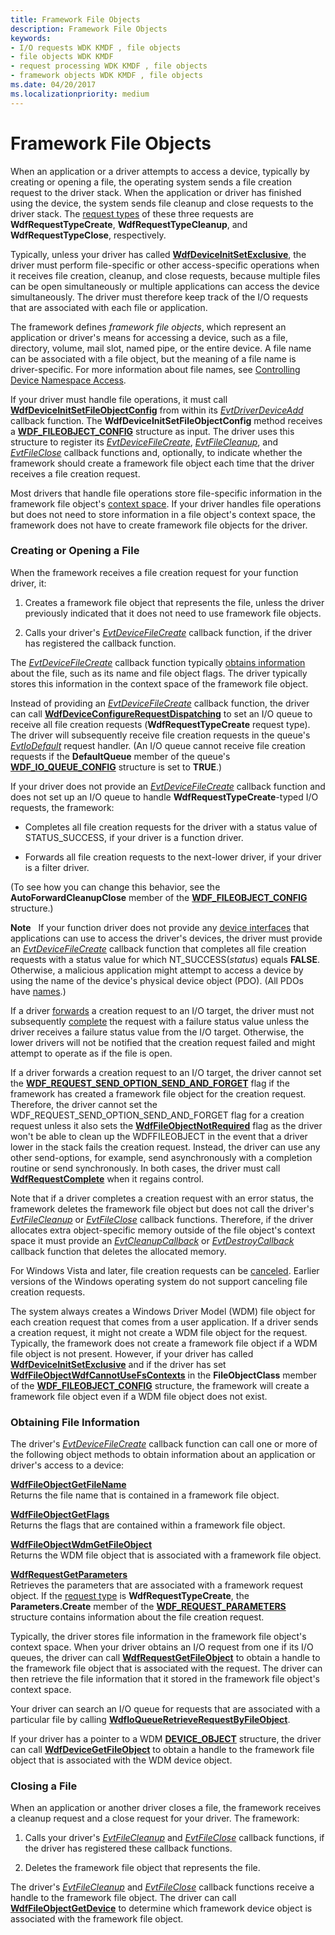 ```yaml
---
title: Framework File Objects
description: Framework File Objects
keywords:
- I/O requests WDK KMDF , file objects
- file objects WDK KMDF
- request processing WDK KMDF , file objects
- framework objects WDK KMDF , file objects
ms.date: 04/20/2017
ms.localizationpriority: medium
---
```


# Framework File Objects





When an application or a driver attempts to access a device, typically by creating or opening a file, the operating system sends a file creation request to the driver stack. When the application or driver has finished using the device, the system sends file cleanup and close requests to the driver stack. The [request types](/windows-hardware/drivers/ddi/wdfrequest/ne-wdfrequest-_wdf_request_type) of these three requests are **WdfRequestTypeCreate**, **WdfRequestTypeCleanup**, and **WdfRequestTypeClose**, respectively.

Typically, unless your driver has called [**WdfDeviceInitSetExclusive**](/windows-hardware/drivers/ddi/wdfdevice/nf-wdfdevice-wdfdeviceinitsetexclusive), the driver must perform file-specific or other access-specific operations when it receives file creation, cleanup, and close requests, because multiple files can be open simultaneously or multiple applications can access the device simultaneously. The driver must therefore keep track of the I/O requests that are associated with each file or application.

The framework defines *framework file objects*, which represent an application or driver's means for accessing a device, such as a file, directory, volume, mail slot, named pipe, or the entire device. A file name can be associated with a file object, but the meaning of a file name is driver-specific. For more information about file names, see [Controlling Device Namespace Access](../kernel/controlling-device-namespace-access.md).

If your driver must handle file operations, it must call [**WdfDeviceInitSetFileObjectConfig**](/windows-hardware/drivers/ddi/wdfdevice/nf-wdfdevice-wdfdeviceinitsetfileobjectconfig) from within its [*EvtDriverDeviceAdd*](/windows-hardware/drivers/ddi/wdfdriver/nc-wdfdriver-evt_wdf_driver_device_add) callback function. The **WdfDeviceInitSetFileObjectConfig** method receives a [**WDF\_FILEOBJECT\_CONFIG**](/windows-hardware/drivers/ddi/wdfdevice/ns-wdfdevice-_wdf_fileobject_config) structure as input. The driver uses this structure to register its [*EvtDeviceFileCreate*](/windows-hardware/drivers/ddi/wdfdevice/nc-wdfdevice-evt_wdf_device_file_create), [*EvtFileCleanup*](/windows-hardware/drivers/ddi/wdfdevice/nc-wdfdevice-evt_wdf_file_cleanup), and [*EvtFileClose*](/windows-hardware/drivers/ddi/wdfdevice/nc-wdfdevice-evt_wdf_file_close) callback functions and, optionally, to indicate whether the framework should create a framework file object each time that the driver receives a file creation request.

Most drivers that handle file operations store file-specific information in the framework file object's [context space](framework-object-context-space.md). If your driver handles file operations but does not need to store information in a file object's context space, the framework does not have to create framework file objects for the driver.

### Creating or Opening a File

When the framework receives a file creation request for your function driver, it:

1.  Creates a framework file object that represents the file, unless the driver previously indicated that it does not need to use framework file objects.

2.  Calls your driver's [*EvtDeviceFileCreate*](/windows-hardware/drivers/ddi/wdfdevice/nc-wdfdevice-evt_wdf_device_file_create) callback function, if the driver has registered the callback function.

The [*EvtDeviceFileCreate*](/windows-hardware/drivers/ddi/wdfdevice/nc-wdfdevice-evt_wdf_device_file_create) callback function typically [obtains information](#obtaining-file-information) about the file, such as its name and file object flags. The driver typically stores this information in the context space of the framework file object.

Instead of providing an [*EvtDeviceFileCreate*](/windows-hardware/drivers/ddi/wdfdevice/nc-wdfdevice-evt_wdf_device_file_create) callback function, the driver can call [**WdfDeviceConfigureRequestDispatching**](/windows-hardware/drivers/ddi/wdfdevice/nf-wdfdevice-wdfdeviceconfigurerequestdispatching) to set an I/O queue to receive all file creation requests (**WdfRequestTypeCreate** request type). The driver will subsequently receive file creation requests in the queue's [*EvtIoDefault*](/windows-hardware/drivers/ddi/wdfio/nc-wdfio-evt_wdf_io_queue_io_default) request handler. (An I/O queue cannot receive file creation requests if the **DefaultQueue** member of the queue's [**WDF\_IO\_QUEUE\_CONFIG**](/windows-hardware/drivers/ddi/wdfio/ns-wdfio-_wdf_io_queue_config) structure is set to **TRUE**.)

If your driver does not provide an [*EvtDeviceFileCreate*](/windows-hardware/drivers/ddi/wdfdevice/nc-wdfdevice-evt_wdf_device_file_create) callback function and does not set up an I/O queue to handle **WdfRequestTypeCreate**-typed I/O requests, the framework:

-   Completes all file creation requests for the driver with a status value of STATUS\_SUCCESS, if your driver is a function driver.

-   Forwards all file creation requests to the next-lower driver, if your driver is a filter driver.

(To see how you can change this behavior, see the **AutoForwardCleanupClose** member of the [**WDF\_FILEOBJECT\_CONFIG**](/windows-hardware/drivers/ddi/wdfdevice/ns-wdfdevice-_wdf_fileobject_config) structure.)

**Note**   If your function driver does not provide any [device interfaces](using-device-interfaces.md) that applications can use to access the driver's devices, the driver must provide an [*EvtDeviceFileCreate*](/windows-hardware/drivers/ddi/wdfdevice/nc-wdfdevice-evt_wdf_device_file_create) callback function that completes all file creation requests with a status value for which NT\_SUCCESS(*status*) equals **FALSE**. Otherwise, a malicious application might attempt to access a device by using the name of the device's physical device object (PDO). (All PDOs have [names](controlling-device-access-in-kmdf-drivers.md#naming-device-objects-only-when-necessary).)

 

If a driver [forwards](forwarding-i-o-requests.md) a creation request to an I/O target, the driver must not subsequently [complete](completing-i-o-requests.md) the request with a failure status value unless the driver receives a failure status value from the I/O target. Otherwise, the lower drivers will not be notified that the creation request failed and might attempt to operate as if the file is open.

If a driver forwards a creation request to an I/O target, the driver cannot set the [**WDF\_REQUEST\_SEND\_OPTION\_SEND\_AND\_FORGET**](/windows-hardware/drivers/ddi/wdfrequest/ne-wdfrequest-_wdf_request_send_options_flags) flag if the framework has created a framework file object for the creation request. Therefore, the driver cannot set the WDF\_REQUEST\_SEND\_OPTION\_SEND\_AND\_FORGET flag for a creation request unless it also sets the [**WdfFileObjectNotRequired**](/windows-hardware/drivers/ddi/wdfdevice/ne-wdfdevice-_wdf_fileobject_class) flag as the driver won't be able to clean up the WDFFILEOBJECT in the event that a driver lower in the stack fails the creation request. Instead, the driver can use any other send-options, for example, send asynchronously with a completion routine or send synchronously. In both cases, the driver must call [**WdfRequestComplete**](/windows-hardware/drivers/ddi/wdfrequest/nf-wdfrequest-wdfrequestcomplete) when it regains control. 

Note that if a driver completes a creation request with an error status, the framework deletes the framework file object but does not call the driver's [*EvtFileCleanup*](/windows-hardware/drivers/ddi/wdfdevice/nc-wdfdevice-evt_wdf_file_cleanup) or [*EvtFileClose*](/windows-hardware/drivers/ddi/wdfdevice/nc-wdfdevice-evt_wdf_file_close) callback functions. Therefore, if the driver allocates extra object-specific memory outside of the file object's context space it must provide an [*EvtCleanupCallback*](/windows-hardware/drivers/ddi/wdfobject/nc-wdfobject-evt_wdf_object_context_cleanup) or [*EvtDestroyCallback*](/windows-hardware/drivers/ddi/wdfobject/nc-wdfobject-evt_wdf_object_context_destroy) callback function that deletes the allocated memory.

For Windows Vista and later, file creation requests can be [canceled](canceling-i-o-requests.md). Earlier versions of the Windows operating system do not support canceling file creation requests.

The system always creates a Windows Driver Model (WDM) file object for each creation request that comes from a user application. If a driver sends a creation request, it might not create a WDM file object for the request. Typically, the framework does not create a framework file object if a WDM file object is not present. However, if your driver has called [**WdfDeviceInitSetExclusive**](/windows-hardware/drivers/ddi/wdfdevice/nf-wdfdevice-wdfdeviceinitsetexclusive) and if the driver has set [**WdfFileObjectWdfCannotUseFsContexts**](/windows-hardware/drivers/ddi/wdfdevice/ne-wdfdevice-_wdf_fileobject_class) in the **FileObjectClass** member of the [**WDF\_FILEOBJECT\_CONFIG**](/windows-hardware/drivers/ddi/wdfdevice/ns-wdfdevice-_wdf_fileobject_config) structure, the framework will create a framework file object even if a WDM file object does not exist.

### <a href="" id="obtaining-file-information"></a> Obtaining File Information

The driver's [*EvtDeviceFileCreate*](/windows-hardware/drivers/ddi/wdfdevice/nc-wdfdevice-evt_wdf_device_file_create) callback function can call one or more of the following object methods to obtain information about an application or driver's access to a device:

<a href="" id="---------wdffileobjectgetfilename--------"></a>[**WdfFileObjectGetFileName**](/windows-hardware/drivers/ddi/wdffileobject/nf-wdffileobject-wdffileobjectgetfilename)  
Returns the file name that is contained in a framework file object.

<a href="" id="---------wdffileobjectgetflags--------"></a>[**WdfFileObjectGetFlags**](/windows-hardware/drivers/ddi/wdffileobject/nf-wdffileobject-wdffileobjectgetflags)  
Returns the flags that are contained within a framework file object.

<a href="" id="---------wdffileobjectwdmgetfileobject--------"></a>[**WdfFileObjectWdmGetFileObject**](/windows-hardware/drivers/ddi/wdffileobject/nf-wdffileobject-wdffileobjectwdmgetfileobject)  
Returns the WDM file object that is associated with a framework file object.

<a href="" id="---------wdfrequestgetparameters--------"></a>[**WdfRequestGetParameters**](/windows-hardware/drivers/ddi/wdfrequest/nf-wdfrequest-wdfrequestgetparameters)  
Retrieves the parameters that are associated with a framework request object. If the [request type](/windows-hardware/drivers/ddi/wdfrequest/ne-wdfrequest-_wdf_request_type) is **WdfRequestTypeCreate**, the **Parameters.Create** member of the [**WDF\_REQUEST\_PARAMETERS**](/windows-hardware/drivers/ddi/wdfrequest/ns-wdfrequest-_wdf_request_parameters) structure contains information about the file creation request.

Typically, the driver stores file information in the framework file object's context space. When your driver obtains an I/O request from one if its I/O queues, the driver can call [**WdfRequestGetFileObject**](/windows-hardware/drivers/ddi/wdfrequest/nf-wdfrequest-wdfrequestgetfileobject) to obtain a handle to the framework file object that is associated with the request. The driver can then retrieve the file information that it stored in the framework file object's context space.

Your driver can search an I/O queue for requests that are associated with a particular file by calling [**WdfIoQueueRetrieveRequestByFileObject**](/windows-hardware/drivers/ddi/wdfio/nf-wdfio-wdfioqueueretrieverequestbyfileobject).

If your driver has a pointer to a WDM [**DEVICE\_OBJECT**](/windows-hardware/drivers/ddi/wdm/ns-wdm-_device_object) structure, the driver can call [**WdfDeviceGetFileObject**](/windows-hardware/drivers/ddi/wdfdevice/nf-wdfdevice-wdfdevicegetfileobject) to obtain a handle to the framework file object that is associated with the WDM device object.

### Closing a File

When an application or another driver closes a file, the framework receives a cleanup request and a close request for your driver. The framework:

1.  Calls your driver's [*EvtFileCleanup*](/windows-hardware/drivers/ddi/wdfdevice/nc-wdfdevice-evt_wdf_file_cleanup) and [*EvtFileClose*](/windows-hardware/drivers/ddi/wdfdevice/nc-wdfdevice-evt_wdf_file_close) callback functions, if the driver has registered these callback functions.

2.  Deletes the framework file object that represents the file.

The driver's [*EvtFileCleanup*](/windows-hardware/drivers/ddi/wdfdevice/nc-wdfdevice-evt_wdf_file_cleanup) and [*EvtFileClose*](/windows-hardware/drivers/ddi/wdfdevice/nc-wdfdevice-evt_wdf_file_close) callback functions receive a handle to the framework file object. The driver can call [**WdfFileObjectGetDevice**](/windows-hardware/drivers/ddi/wdffileobject/nf-wdffileobject-wdffileobjectgetdevice) to determine which framework device object is associated with the framework file object.

 

